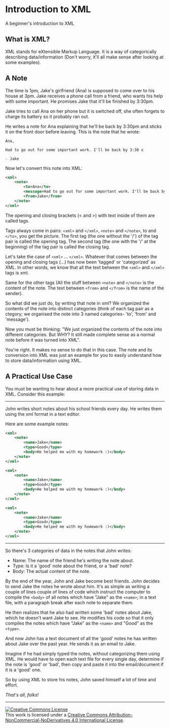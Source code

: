 # Introduction to XML

A beginner's introduction to XML

## What is XML?

XML stands for eXtensible Markup Language. It is a way of categorically describing data/information (Don't worry, it'll all make sense after looking at some examples).

## A Note

The time is 1pm, Jake's girlfriend (Ana) is supposed to come over to his house at 3pm. Jake receives a phone call from a friend, who wants his help with some important. He promises Jake that it'll be finished by 3:30pm.

Jake tries to call Ana on her phone but it is switched off, she often forgets to charge its battery so it probably ran out.

He writes a note for Ana explaining that he'll be back by 3:30pm and sticks it on the front door before leaving. This is the note that he wrote:

```
Ana,

Had to go out for some important work. I'll be back by 3:30 x

- Jake
```

Now let's convert this note into XML:

```xml
<xml>
	<note>
		<to>Ana</to>
		<message>Had to go out for some important work. I'll be back by 3:30 x</message>
		<from>Jake</from>
	</note>
</xml> 
```

The opening and closing brackets (< and >) with text inside of them are called tags.

Tags always come in pairs: `<xml>` and `</xml>`, `<note>` and `</note>`, to and `</to>`, you get the picture. The first tag (the one without the '/') of the tag pair is called the opening tag. The second tag (the one with the '/' at the beginning) of the tag pair is called the closing tag.

Let's take the case of `<xml>` ... `</xml>`. Whatever that comes between the opening and closing tags (...) has now been 'tagged' or 'categorized' as XML. In other words, we know that all the text between the `<xml>` and `</xml>` tags is xml.

Same for the other tags (All the stuff between `<note>` and `</note>` is the content of the note. The text between `<from>` and `</from>` is the name of the sender).


So what did we just do, by writing that note in xml? We organized the  contents of the note into distinct categories (think of each tag pair as a ctegory; we organised the note into 3 named categories- 'to', 'from' and 'message').

Now you must be thinking: "We just organized the contents of the note into different categories. But WHY? It still made complete sense as a normal note before it was turned into XML".

You're right. It makes no sense to do that in this case. The note and its conversion into XML was just an example for you to easily understand how to store data/information using XML.

## A Practical Use Case

You must be wanting to hear about a more practical use of storing data in XML. Consider this example:

----

John writes short notes about his school friends every day. He writes them using the xml format in a text editor.

Here are some example notes:

```xml
<xml>
	<note>
		<name>Jake</name>
		<type>Good</type>
		<body>He helped me with my homework :)</body>
	</note>
</xml>
```

```xml
<xml>
	<note>
		<name>Jake</name>
		<type>Good</type>
		<body>He helped me with my homework :)</body>
	</note>
</xml>
```

```xml
<xml>
	<note>
		<name>Jake</name>
		<type>Good</type>
		<body>He helped me with my homework :)</body>
	</note>
</xml>
```

---

So there's 3 categories of data in the notes that John writes:

- Name: The name of the friend he's writing the note about.
- Type: Is it a 'good' note about the friend, or a 'bad' note?
- Body: The actual content of the note.


By the end of the year, John and Jake become best friends. John decides to send Jake the notes he wrote about him. It's as simple as writing a couple of lines couple of lines of code which instruct the computer to compile the `<body>` of all notes which have "Jake" as the `<name>`; in a text file, with a paragraph break after each note to separate them.

He then realizes that he also had written some 'bad' notes about Jake, which he doesn't want Jake to see. He modifies his code so that it only compiles the notes which have "Jake" as the `<name>` and "Good" as the `<type>`.

And now John has a text document of all the 'good' notes he has written about Jake over the past year. He sends it as an email to Jake.


Imagine if he had simply typed the notes, without categorizing them using XML. He would have to open each text file for every single day, determine if the note is 'good' or 'bad', then copy and paste it into the email/document if it is a 'good' one.

So by using XML to store his notes, John saved himself a lot of time and effort.

*That's all, folks!*

----

<a rel="license" href="http://creativecommons.org/licenses/by-nc-nd/4.0/"><img alt="Creative Commons License" style="border-width:0" src="https://i.creativecommons.org/l/by-nc-nd/4.0/88x31.png" /></a><br />This work is licensed under a <a rel="license" href="http://creativecommons.org/licenses/by-nc-nd/4.0/">Creative Commons Attribution-NonCommercial-NoDerivatives 4.0 International License</a>.
